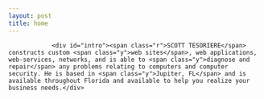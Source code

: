 ```yaml
--- 
layout: post
title: home
---
```

				<div id="intro"><span class="r">SCOTT TESORIERE</span> constructs custom <span class="y">web sites</span>, web applications, web-services, networks, and is able to <span class="y">diagnose and repair</span> any problems relating to computers and computer security. He is based in <span class="y">Jupiter, FL</span> and is available throughout Florida and available to help you realize your business needs.</div>
